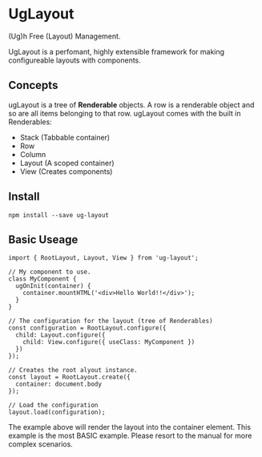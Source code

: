 UgLayout
========

(Ug)h Free (Layout) Management.

UgLayout is a perfomant, highly extensible framework for making configureable layouts with components.

Concepts
--------

ugLayout is a tree of **Renderable** objects. A row is a renderable object and so are all items belonging to that row. ugLayout comes with the built in Renderables:

- Stack (Tabbable container)
- Row
- Column
- Layout (A scoped container)
- View (Creates components)

Install
-------

`npm install --save ug-layout`

Basic Useage
------------

```
import { RootLayout, Layout, View } from 'ug-layout';

// My component to use.
class MyComponent {
  ugOnInit(container) {
    container.mountHTML('<div>Hello World!!</div>');
  }
}

// The configuration for the layout (tree of Renderables)
const configuration = RootLayout.configure({
  child: Layout.configure({
    child: View.configure({ useClass: MyComponent })
  })
});

// Creates the root alyout instance.
const layout = RootLayout.create({
  container: document.body
});

// Load the configuration
layout.load(configuration);
```

The example above will render the layout into the container element. This example is the most BASIC example. Please resort to the manual for more complex scenarios.
